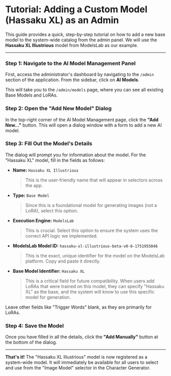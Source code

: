 # Tutorial: Adding a Custom Model (Hassaku XL) as an Admin

This guide provides a quick, step-by-step tutorial on how to add a new base model to the system-wide catalog from the admin panel. We will use the **Hassaku XL Illustrious** model from ModelsLab as our example.

---

### Step 1: Navigate to the AI Model Management Panel

First, access the administrator's dashboard by navigating to the `/admin` section of the application. From the sidebar, click on **AI Models**.

This will take you to the `/admin/models` page, where you can see all existing Base Models and LoRAs.

### Step 2: Open the "Add New Model" Dialog

In the top-right corner of the AI Model Management page, click the **"Add New..."** button. This will open a dialog window with a form to add a new AI model.

### Step 3: Fill Out the Model's Details

The dialog will prompt you for information about the model. For the "Hassaku XL" model, fill in the fields as follows:

-   **Name:** `Hassaku XL Illustrious`
    > This is the user-friendly name that will appear in selectors across the app.

-   **Type:** `Base Model`
    > Since this is a foundational model for generating images (not a LoRA), select this option.

-   **Execution Engine:** `ModelsLab`
    > This is crucial. Select this option to ensure the system uses the correct API logic we implemented.

-   **ModelsLab Model ID:** `hassaku-xl-illustrious-beta-v0-6-1751955846`
    > This is the exact, unique identifier for the model on the ModelsLab platform. Copy and paste it directly.

-   **Base Model Identifier:** `Hassaku XL`
    > This is a critical field for future compatibility. When users add LoRAs that were trained on this model, they can specify "Hassaku XL" as the base, and the system will know to use this specific model for generation.

Leave other fields like "Trigger Words" blank, as they are primarily for LoRAs.

### Step 4: Save the Model

Once you have filled in all the details, click the **"Add Manually"** button at the bottom of the dialog.

---

**That's it!** The "Hassaku XL Illustrious" model is now registered as a system-wide model. It will immediately be available for all users to select and use from the "Image Model" selector in the Character Generator.
